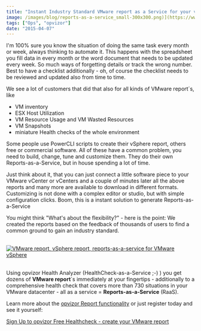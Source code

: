 ```yaml
---
title: "Instant Industry Standard VMware report as a Service for your vSphere"
image: /images/blog/reports-as-a-service_small-300x300.png)](https://www.opvizor.com/wp-content/uploads/2015/03/reports-as-a-service_small.png
tags: ["Ops", "opvizor"]
date: "2015-04-07"
---
```


I'm 100% sure you know the situation of doing the same task every month or week, always thinking to automate it. This happens with the spreadsheet you fill data in every month or the word document that needs to be updated every week. So much ways of forgetting details or track the wrong number. Best to have a checklist additionally - oh, of course the checklist needs to be reviewed and updated also from time to time.

We see a lot of customers that did that also for all kinds of VMware report´s, like

- VM inventory
- ESX Host Utilization
- VM Resource Usage and VM Wasted Resources
- VM Snapshots
- miniature Health checks of the whole environment

Some people use PowerCLI scripts to create their vSphere report, others free or commercial software. All of these have a common problem, you need to build, change, tune and customize them. They do their own Reports-as-a-Service, but in house spending a lot of time.

Just think about it, that you can just connect a little software piece to your VMware vCenter or vCenters and a couple of minutes later all the above reports and many more are available to download in different formats. Customizing is not done with a complex editor or studio, but with simple configuration clicks. Boom, this is a instant solution to generate Reports-as-a-Service

You might think "What's about the flexibility?" - here is the point: We created the reports based on the feedback of thousands of users to find a common ground to gain an industry standard.

  [![VMware report, vSphere report, reports-as-a-service for VMware vSphere](/images/blog/reports-as-a-service_small-300x300.png)](https://www.opvizor.com/wp-content/uploads/2015/03/reports-as-a-service_small.png)  

Using opvizor Health Analyzer (HealthCheck-as-a-Service ;-) ) you get dozens of **VMware report**´s immediately at your fingertips - additionally to a comprehensive health check that covers more than 730 situations in your VMware datacenter - all as a service = **Reports-as-a-Service** (RaaS).

Learn more about the [opvizor Report functionality](/vmware-reports-as-a-service-raas-for-your-vsphere/) or just register today and see it yourself:

[Sign Up to opvizor Free Healthcheck - create your VMware report](https://www.opvizor.com/register/ "Register – Sign up for the #1 VMware Health analyzer")
